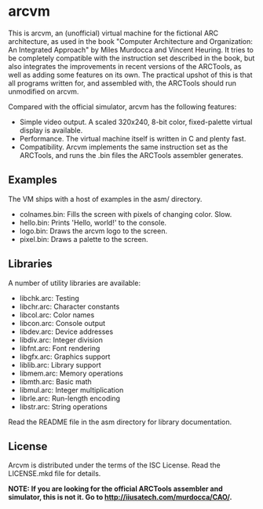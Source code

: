 # arcvm

This is arcvm, an (unofficial) virtual machine for the fictional ARC
architecture, as used in the book "Computer Architecture and Organization: An
Integrated Approach" by Miles Murdocca and Vincent Heuring. It tries to be
completely compatible with the instruction set described in the book, but also
integrates the improvements in recent versions of the ARCTools, as well as
adding some features on its own. The practical upshot of this is that all
programs written for, and assembled with, the ARCTools should run unmodified on
arcvm.

Compared with the official simulator, arcvm has the following features:

- Simple video output. A scaled 320x240, 8-bit color, fixed-palette virtual
  display is available.
- Performance. The virtual machine itself is written in C and plenty fast.
- Compatibility. Arcvm implements the same instruction set as the
  ARCTools, and runs the .bin files the ARCTools assembler generates.

## Examples

The VM ships with a host of examples in the asm/ directory.

- colnames.bin: Fills the screen with pixels of changing color. Slow.
- hello.bin: Prints 'Hello, world!' to the console.
- logo.bin: Draws the arcvm logo to the screen.
- pixel.bin: Draws a palette to the screen.

## Libraries

A number of utility libraries are available:

- libchk.arc: Testing
- libchr.arc: Character constants
- libcol.arc: Color names
- libcon.arc: Console output
- libdev.arc: Device addresses
- libdiv.arc: Integer division
- libfnt.arc: Font rendering
- libgfx.arc: Graphics support
- liblib.arc: Library support
- libmem.arc: Memory operations
- libmth.arc: Basic math
- libmul.arc: Integer multiplication
- librle.arc: Run-length encoding
- libstr.arc: String operations

Read the README file in the asm directory for library documentation.

## License

Arcvm is distributed under the terms of the ISC License. Read the LICENSE.mkd
file for details.

**NOTE: If you are looking for the official ARCTools assembler and simulator,
this is not it.  Go to <http://iiusatech.com/murdocca/CAO/>.**
